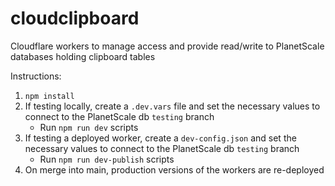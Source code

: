 # cloudclipboard
Cloudflare workers to manage access and provide read/write to PlanetScale databases holding clipboard tables

Instructions:

1. <code>npm install</code>
2. If testing locally, create a <code>.dev.vars</code> file and set the necessary values to connect to the PlanetScale db <code>testing</code> branch
    - Run <code>npm run dev</code> scripts
3. If testing a deployed worker, create a <code>dev-config.json</code> and set the necessary values to connect to the PlanetScale db <code>testing</code> branch
    - Run <code>npm run dev-publish</code> scripts
4. On merge into main, production versions of the workers are re-deployed

